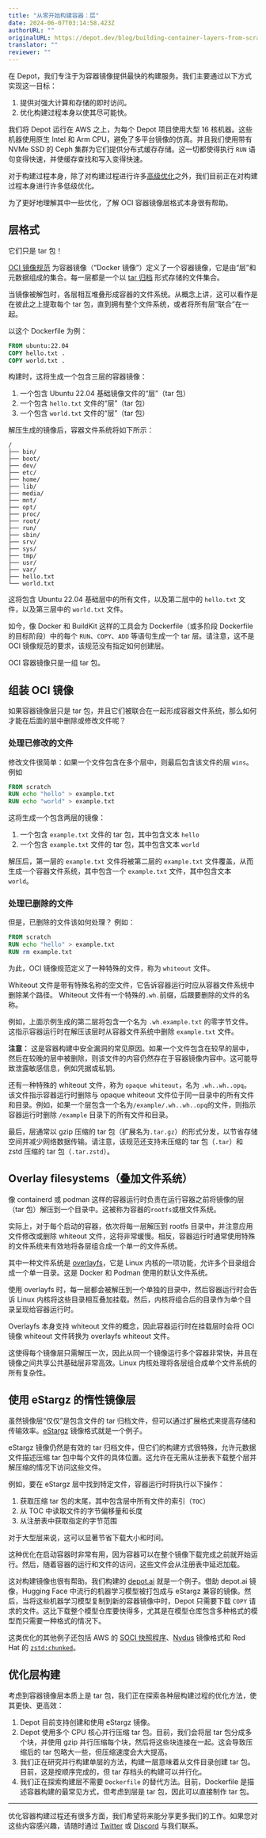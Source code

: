 ```yaml
---
title: "从零开始构建容器：层"
date: 2024-06-07T03:14:58.423Z
authorURL: ""
originalURL: https://depot.dev/blog/building-container-layers-from-scratch
translator: ""
reviewer: ""
---
```


在 Depot，我们专注于为容器镜像提供最快的构建服务。我们主要通过以下方式实现这一目标：


1.  提供对强大计算和存储的即时访问。
2.  优化构建过程本身以使其尽可能快。

我们将 Depot 运行在 AWS 之上，为每个 Depot 项目使用大型 16 核机器。这些机器使用原生 Intel 和 Arm CPU，避免了多平台镜像的仿真。并且我们使用带有 NVMe SSD 的 Ceph 集群为它们提供分布式缓存存储。这一切都使得执行 `RUN` 语句变得快速，并使缓存查找和写入变得快速。

对于构建过程本身，除了对构建过程进行许多[高级优化][1]之外，我们目前正在对构建过程本身进行许多低级优化。

为了更好地理解其中一些优化，了解 OCI 容器镜像层格式本身很有帮助。

## 层格式

它们只是 tar 包！

[OCI 镜像规范][3] 为容器镜像（“Docker 镜像”）定义了一个容器镜像，它是由“层”和元数据组成的集合。每一层都是一个以 [tar 归档][4] 形式存储的文件集合。

当镜像被解包时，各层相互堆叠形成容器的文件系统。从概念上讲，这可以看作是在彼此之上提取每个 tar 包，直到拥有整个文件系统，或者将所有层“联合”在一起。

以这个 Dockerfile 为例：

```dockerfile
FROM ubuntu:22.04
COPY hello.txt .
COPY world.txt .
```

构建时，这将生成一个包含三层的容器镜像：

1. 一个包含 Ubuntu 22.04 基础镜像文件的“层”（tar 包）
2. 一个包含 `hello.txt` 文件的“层”（tar 包）
3. 一个包含 `world.txt` 文件的“层”（tar 包）

解压生成的镜像后，容器文件系统将如下所示：

```text
/
├── bin/
├── boot/
├── dev/
├── etc/
├── home/
├── lib/
├── media/
├── mnt/
├── opt/
├── proc/
├── root/
├── run/
├── sbin/
├── srv/
├── sys/
├── tmp/
├── usr/
├── var/
├── hello.txt
└── world.txt
```

这将包含 Ubuntu 22.04 基础层中的所有文件，以及第二层中的 `hello.txt` 文件，以及第三层中的 `world.txt` 文件。

如今，像 Docker 和 BuildKit 这样的工具会为 Dockerfile（或多阶段 Dockerfile 的目标阶段）中的每个 `RUN`、`COPY`、`ADD` 等语句生成一个 tar 层。请注意，这不是 OCI 镜像规范的要求，该规范没有指定如何创建层。

OCI 容器镜像只是一组 tar 包。

## 组装 OCI 镜像

如果容器镜像层只是 tar 包，并且它们被联合在一起形成容器文件系统，那么如何才能在后面的层中删除或修改文件呢？

### 处理已修改的文件

修改文件很简单：如果一个文件包含在多个层中，则最后包含该文件的层 `wins`。例如

```dockerfile
FROM scratch
RUN echo "hello" > example.txt
RUN echo "world" > example.txt
```

这将生成一个包含两层的镜像：

1. 一个包含 `example.txt` 文件的 tar 包，其中包含文本 `hello`
2. 一个包含 `example.txt` 文件的 tar 包，其中包含文本 `world`

解压后，第一层的 `example.txt` 文件将被第二层的 `example.txt` 文件覆盖，从而生成一个容器文件系统，其中包含一个 `example.txt` 文件，其中包含文本 `world`。

### 处理已删除的文件

但是，已删除的文件该如何处理？ 例如：

```dockerfile
FROM scratch
RUN echo "hello" > example.txt
RUN rm example.txt
```

为此，OCI 镜像规范定义了一种特殊的文件，称为 `whiteout` 文件。

Whiteout 文件是带有特殊名称的空文件，它告诉容器运行时应从容器文件系统中删除某个路径。 Whiteout 文件有一个特殊的`.wh.`前缀，后跟要删除的文件的名称。

例如，上面示例生成的第二层将包含一个名为 `.wh.example.txt` 的零字节文件。 这指示容器运行时在解压该层时从容器文件系统中删除 `example.txt` 文件。

**注意：** 这是容器构建中安全漏洞的常见原因。如果一个文件包含在较早的层中，然后在较晚的层中被删除，则该文件的内容仍然存在于容器镜像内容中。这可能导致泄露敏感信息，例如凭据或私钥。

还有一种特殊的 whiteout 文件，称为 `opaque whiteout`，名为 `.wh..wh..opq`。该文件指示容器运行时删除与 opaque whiteout 文件位于同一目录中的所有文件和目录。例如，如果一个层包含一个名为`/example/.wh..wh..opq`的文件，则指示容器运行时删除 `/example` 目录下的所有文件和目录。

最后，层通常以 gzip 压缩的 tar 包（扩展名为`.tar.gz`）的形式分发，以节省存储空间并减少网络数据传输。请注意，该规范还支持未压缩的 tar 包（`.tar`）和 zstd 压缩的 tar 包（`.tar.zstd`）。

## Overlay filesystems（叠加文件系统）

像 containerd 或 podman 这样的容器运行时负责在运行容器之前将镜像的层（tar 包）解压到一个目录中。这被称为容器的`rootfs`或根文件系统。

实际上，对于每个启动的容器，依次将每一层解压到 rootfs 目录中，并注意应用文件修改或删除 whiteout 文件，这将非常缓慢。相反，容器运行时通常使用特殊的文件系统来有效地将各层组合成一个单一的文件系统。

其中一种文件系统是 [overlayfs][9]，它是 Linux 内核的一项功能，允许多个目录组合成一个单一目录。这是 Docker 和 Podman 使用的默认文件系统。

使用 overlayfs 时，每一层都会被解压到一个单独的目录中，然后容器运行时会告诉 Linux 内核将这些目录相互叠加挂载。然后，内核将组合后的目录作为单个目录呈现给容器运行时。

Overlayfs 本身支持 whiteout 文件的概念，因此容器运行时在挂载层时会将 OCI 镜像 whiteout 文件转换为 overlayfs whiteout 文件。

这使得每个镜像层只需解压一次，因此从同一个镜像运行多个容器非常快，并且在镜像之间共享公共基础层非常高效。Linux 内核处理将各层组合成单个文件系统的所有复杂性。

## 使用 eStargz 的惰性镜像层

虽然镜像层“仅仅”是包含文件的 tar 归档文件，但可以通过扩展格式来提高存储和传输效率。[eStargz][11] 镜像格式就是一个例子。

eStargz 镜像仍然是有效的 tar 归档文件，但它们的构建方式很特殊，允许元数据文件描述压缩 tar 包中每个文件的具体位置。这允许在无需从注册表下载整个层并解压缩的情况下访问这些文件。

例如，要在 eStargz 层中找到特定文件，容器运行时将执行以下操作：

1. 获取压缩 tar 包的末尾，其中包含层中所有文件的索引（`TOC`）
2. 从 TOC 中读取文件的字节偏移量和长度
3. 从注册表中获取指定的字节范围

对于大型层来说，这可以显著节省下载大小和时间。

这种优化在启动容器时非常有用，因为容器可以在整个镜像下载完成之前就开始运行。然后，随着容器的运行和文件的访问，这些文件会从注册表中延迟加载。

这对构建镜像也很有帮助。我们构建的 [depot.ai][12] 就是一个例子。借助 depot.ai 镜像，Hugging Face 中流行的机器学习模型被打包成与 eStargz 兼容的镜像。然后，当将这些机器学习模型复制到新的容器镜像中时，Depot 只需要下载 `COPY` 请求的文件。这比下载整个模型仓库要快得多，尤其是在模型仓库包含多种格式的模型而只需要一种格式的情况下。

这类优化的其他例子还包括 AWS 的 [SOCI 快照程序][13]、[Nydus][14] 镜像格式和 Red Hat 的 [`zstd:chunked`][15]。

## 优化层构建

考虑到容器镜像层本质上是 tar 包，我们正在探索各种层构建过程的优化方法，使其更快、更高效：

1. Depot 目前支持创建和使用 eStargz 镜像。
2. Depot 使用多个 CPU 核心并行压缩 tar 包。目前，我们会将层 tar 包分成多个块，并使用 gzip 并行压缩每个块，然后将这些块连接在一起。这会导致压缩后的 tar 包略大一些，但压缩速度会大大提高。
3. 我们正在研究并行构建单层的方法，构建一层意味着从文件目录创建 tar 包。目前，这是按顺序完成的，但 tar 存档头的构建可以并行化。
4. 我们正在探索构建层不需要 `Dockerfile` 的替代方法。目前，Dockerfile 是描述容器构建的最常见方式，但考虑到层是 tar 包，因此可以直接制作 tar 包。

---

优化容器构建过程还有很多方面，我们希望将来能分享更多我们的工作。如果您对这些内容感兴趣，请随时通过 [Twitter][17] 或 [Discord][18] 与我们联系。

[1]: https://twitter.com/kylegalbraith/status/1746161367290167705
[3]: https://github.com/opencontainers/image-spec/blob/main/spec.md
[4]: https://en.wikipedia.org/wiki/Tar_(computing)
[9]: https://www.kernel.org/doc/html/latest/filesystems/overlayfs.html
[11]: https://github.com/containerd/stargz-snapshotter/blob/main/docs/estargz.md
[12]: https://depot.ai/
[13]: https://github.com/awslabs/soci-snapshotter
[14]: https://nydus.dev/
[15]: https://www.redhat.com/sysadmin/faster-container-image-pulls
[17]: https://twitter.com/jacobwgillespie
[18]: https://discord.gg/MMPqYSgDCg
